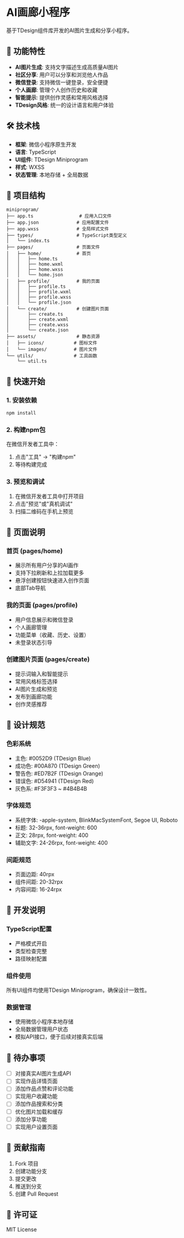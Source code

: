 # AI画廊小程序

基于TDesign组件库开发的AI图片生成和分享小程序。

## 📱 功能特性

- **AI图片生成**: 支持文字描述生成高质量AI图片
- **社区分享**: 用户可以分享和浏览他人作品
- **微信登录**: 支持微信一键登录，安全便捷
- **个人画廊**: 管理个人创作历史和收藏
- **智能提示**: 提供创作灵感和常用风格选择
- **TDesign风格**: 统一的设计语言和用户体验

## 🛠 技术栈

- **框架**: 微信小程序原生开发
- **语言**: TypeScript
- **UI组件**: TDesign Miniprogram
- **样式**: WXSS
- **状态管理**: 本地存储 + 全局数据

## 📁 项目结构

```
miniprogram/
├── app.ts                 # 应用入口文件
├── app.json              # 应用配置文件
├── app.wxss              # 全局样式文件
├── types/                # TypeScript类型定义
│   └── index.ts
├── pages/                # 页面文件
│   ├── home/             # 首页
│   │   ├── home.ts
│   │   ├── home.wxml
│   │   ├── home.wxss
│   │   └── home.json
│   ├── profile/          # 我的页面
│   │   ├── profile.ts
│   │   ├── profile.wxml
│   │   ├── profile.wxss
│   │   └── profile.json
│   └── create/           # 创建图片页面
│       ├── create.ts
│       ├── create.wxml
│       ├── create.wxss
│       └── create.json
├── assets/               # 静态资源
│   ├── icons/           # 图标文件
│   └── images/          # 图片文件
└── utils/               # 工具函数
    └── util.ts
```

## 🚀 快速开始

### 1. 安装依赖

```bash
npm install
```

### 2. 构建npm包

在微信开发者工具中：
1. 点击"工具" -> "构建npm"
2. 等待构建完成

### 3. 预览和调试

1. 在微信开发者工具中打开项目
2. 点击"预览"或"真机调试"
3. 扫描二维码在手机上预览

## 📱 页面说明

### 首页 (pages/home)
- 展示所有用户分享的AI画作
- 支持下拉刷新和上拉加载更多
- 悬浮创建按钮快速进入创作页面
- 底部Tab导航

### 我的页面 (pages/profile)
- 用户信息展示和微信登录
- 个人画廊管理
- 功能菜单（收藏、历史、设置）
- 未登录状态引导

### 创建图片页面 (pages/create)
- 提示词输入和智能提示
- 常用风格标签选择
- AI图片生成和预览
- 发布到画廊功能
- 创作灵感推荐

## 🎨 设计规范

### 色彩系统
- 主色: #0052D9 (TDesign Blue)
- 成功色: #00A870 (TDesign Green)
- 警告色: #ED7B2F (TDesign Orange)
- 错误色: #D54941 (TDesign Red)
- 灰色系: #F3F3F3 ~ #4B4B4B

### 字体规范
- 系统字体: -apple-system, BlinkMacSystemFont, Segoe UI, Roboto
- 标题: 32-36rpx, font-weight: 600
- 正文: 28rpx, font-weight: 400
- 辅助文字: 24-26rpx, font-weight: 400

### 间距规范
- 页面边距: 40rpx
- 组件间距: 20-32rpx
- 内容间距: 16-24rpx

## 🔧 开发说明

### TypeScript配置
- 严格模式开启
- 类型检查完整
- 路径映射配置

### 组件使用
所有UI组件均使用TDesign Miniprogram，确保设计一致性。

### 数据管理
- 使用微信小程序本地存储
- 全局数据管理用户状态
- 模拟API接口，便于后续对接真实后端

## 📝 待办事项

- [ ] 对接真实AI图片生成API
- [ ] 实现作品详情页面
- [ ] 添加作品点赞和评论功能
- [ ] 实现用户收藏功能
- [ ] 添加作品搜索和分类
- [ ] 优化图片加载和缓存
- [ ] 添加分享功能
- [ ] 实现用户设置页面

## 🤝 贡献指南

1. Fork 项目
2. 创建功能分支
3. 提交更改
4. 推送到分支
5. 创建 Pull Request

## 📄 许可证

MIT License
